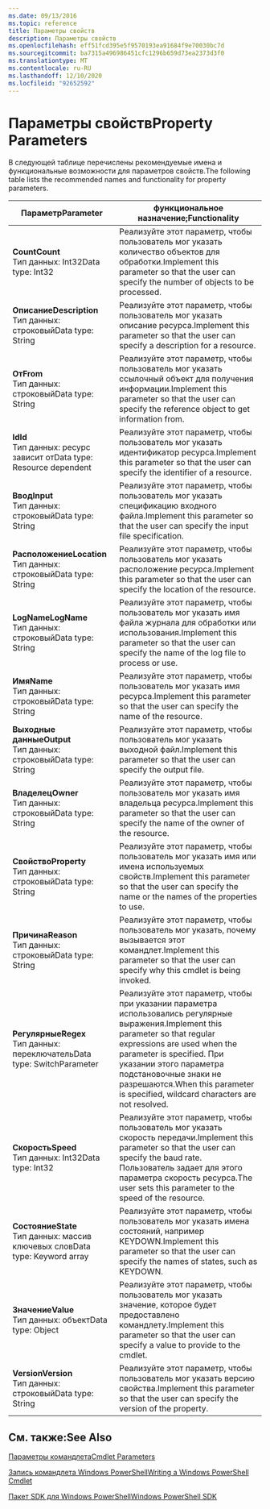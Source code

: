 ```yaml
---
ms.date: 09/13/2016
ms.topic: reference
title: Параметры свойств
description: Параметры свойств
ms.openlocfilehash: eff51fcd395e5f9570193ea91684f9e70030bc7d
ms.sourcegitcommit: ba7315a496986451cfc1296b659d73ea2373d3f0
ms.translationtype: MT
ms.contentlocale: ru-RU
ms.lasthandoff: 12/10/2020
ms.locfileid: "92652592"
---
```

# <a name="property-parameters"></a><span data-ttu-id="6c25d-103">Параметры свойств</span><span class="sxs-lookup"><span data-stu-id="6c25d-103">Property Parameters</span></span>

<span data-ttu-id="6c25d-104">В следующей таблице перечислены рекомендуемые имена и функциональные возможности для параметров свойств.</span><span class="sxs-lookup"><span data-stu-id="6c25d-104">The following table lists the recommended names and functionality for property parameters.</span></span>

|<span data-ttu-id="6c25d-105">Параметр</span><span class="sxs-lookup"><span data-stu-id="6c25d-105">Parameter</span></span>|<span data-ttu-id="6c25d-106">функциональное назначение;</span><span class="sxs-lookup"><span data-stu-id="6c25d-106">Functionality</span></span>|
|---|---|
|<span data-ttu-id="6c25d-107">**Count**</span><span class="sxs-lookup"><span data-stu-id="6c25d-107">**Count**</span></span><br><span data-ttu-id="6c25d-108">Тип данных: Int32</span><span class="sxs-lookup"><span data-stu-id="6c25d-108">Data type: Int32</span></span>|<span data-ttu-id="6c25d-109">Реализуйте этот параметр, чтобы пользователь мог указать количество объектов для обработки.</span><span class="sxs-lookup"><span data-stu-id="6c25d-109">Implement this parameter so that the user can specify the number of objects to be processed.</span></span>|
|<span data-ttu-id="6c25d-110">**Описание**</span><span class="sxs-lookup"><span data-stu-id="6c25d-110">**Description**</span></span><br><span data-ttu-id="6c25d-111">Тип данных: строковый</span><span class="sxs-lookup"><span data-stu-id="6c25d-111">Data type: String</span></span>|<span data-ttu-id="6c25d-112">Реализуйте этот параметр, чтобы пользователь мог указать описание ресурса.</span><span class="sxs-lookup"><span data-stu-id="6c25d-112">Implement this parameter so that the user can specify a description for a resource.</span></span>|
|<span data-ttu-id="6c25d-113">**От**</span><span class="sxs-lookup"><span data-stu-id="6c25d-113">**From**</span></span><br><span data-ttu-id="6c25d-114">Тип данных: строковый</span><span class="sxs-lookup"><span data-stu-id="6c25d-114">Data type: String</span></span>|<span data-ttu-id="6c25d-115">Реализуйте этот параметр, чтобы пользователь мог указать ссылочный объект для получения информации.</span><span class="sxs-lookup"><span data-stu-id="6c25d-115">Implement this parameter so that the user can specify the reference object to get information from.</span></span>|
|<span data-ttu-id="6c25d-116">**Id**</span><span class="sxs-lookup"><span data-stu-id="6c25d-116">**Id**</span></span><br><span data-ttu-id="6c25d-117">Тип данных: ресурс зависит от</span><span class="sxs-lookup"><span data-stu-id="6c25d-117">Data type: Resource dependent</span></span>|<span data-ttu-id="6c25d-118">Реализуйте этот параметр, чтобы пользователь мог указать идентификатор ресурса.</span><span class="sxs-lookup"><span data-stu-id="6c25d-118">Implement this parameter so that the user can specify the identifier of a resource.</span></span>|
|<span data-ttu-id="6c25d-119">**Ввод**</span><span class="sxs-lookup"><span data-stu-id="6c25d-119">**Input**</span></span><br><span data-ttu-id="6c25d-120">Тип данных: строковый</span><span class="sxs-lookup"><span data-stu-id="6c25d-120">Data type: String</span></span>|<span data-ttu-id="6c25d-121">Реализуйте этот параметр, чтобы пользователь мог указать спецификацию входного файла.</span><span class="sxs-lookup"><span data-stu-id="6c25d-121">Implement this parameter so that the user can specify the input file specification.</span></span>|
|<span data-ttu-id="6c25d-122">**Расположение**</span><span class="sxs-lookup"><span data-stu-id="6c25d-122">**Location**</span></span><br><span data-ttu-id="6c25d-123">Тип данных: строковый</span><span class="sxs-lookup"><span data-stu-id="6c25d-123">Data type: String</span></span>|<span data-ttu-id="6c25d-124">Реализуйте этот параметр, чтобы пользователь мог указать расположение ресурса.</span><span class="sxs-lookup"><span data-stu-id="6c25d-124">Implement this parameter so that the user can specify the location of the resource.</span></span>|
|<span data-ttu-id="6c25d-125">**LogName**</span><span class="sxs-lookup"><span data-stu-id="6c25d-125">**LogName**</span></span><br><span data-ttu-id="6c25d-126">Тип данных: строковый</span><span class="sxs-lookup"><span data-stu-id="6c25d-126">Data type: String</span></span>|<span data-ttu-id="6c25d-127">Реализуйте этот параметр, чтобы пользователь мог указать имя файла журнала для обработки или использования.</span><span class="sxs-lookup"><span data-stu-id="6c25d-127">Implement this parameter so that the user can specify the name of the log file to process or use.</span></span>|
|<span data-ttu-id="6c25d-128">**Имя**</span><span class="sxs-lookup"><span data-stu-id="6c25d-128">**Name**</span></span><br><span data-ttu-id="6c25d-129">Тип данных: строковый</span><span class="sxs-lookup"><span data-stu-id="6c25d-129">Data type: String</span></span>|<span data-ttu-id="6c25d-130">Реализуйте этот параметр, чтобы пользователь мог указать имя ресурса.</span><span class="sxs-lookup"><span data-stu-id="6c25d-130">Implement this parameter so that the user can specify the name of the resource.</span></span>|
|<span data-ttu-id="6c25d-131">**Выходные данные**</span><span class="sxs-lookup"><span data-stu-id="6c25d-131">**Output**</span></span><br><span data-ttu-id="6c25d-132">Тип данных: строковый</span><span class="sxs-lookup"><span data-stu-id="6c25d-132">Data type: String</span></span>|<span data-ttu-id="6c25d-133">Реализуйте этот параметр, чтобы пользователь мог указать выходной файл.</span><span class="sxs-lookup"><span data-stu-id="6c25d-133">Implement this parameter so that the user can specify the output file.</span></span>|
|<span data-ttu-id="6c25d-134">**Владелец**</span><span class="sxs-lookup"><span data-stu-id="6c25d-134">**Owner**</span></span><br><span data-ttu-id="6c25d-135">Тип данных: строковый</span><span class="sxs-lookup"><span data-stu-id="6c25d-135">Data type: String</span></span>|<span data-ttu-id="6c25d-136">Реализуйте этот параметр, чтобы пользователь мог указать имя владельца ресурса.</span><span class="sxs-lookup"><span data-stu-id="6c25d-136">Implement this parameter so that the user can specify the name of the owner of the resource.</span></span>|
|<span data-ttu-id="6c25d-137">**Свойство**</span><span class="sxs-lookup"><span data-stu-id="6c25d-137">**Property**</span></span><br><span data-ttu-id="6c25d-138">Тип данных: строковый</span><span class="sxs-lookup"><span data-stu-id="6c25d-138">Data type: String</span></span>|<span data-ttu-id="6c25d-139">Реализуйте этот параметр, чтобы пользователь мог указать имя или имена используемых свойств.</span><span class="sxs-lookup"><span data-stu-id="6c25d-139">Implement this parameter so that the user can specify the name or the names of the properties to use.</span></span>|
|<span data-ttu-id="6c25d-140">**Причина**</span><span class="sxs-lookup"><span data-stu-id="6c25d-140">**Reason**</span></span><br><span data-ttu-id="6c25d-141">Тип данных: строковый</span><span class="sxs-lookup"><span data-stu-id="6c25d-141">Data type: String</span></span>|<span data-ttu-id="6c25d-142">Реализуйте этот параметр, чтобы пользователь мог указать, почему вызывается этот командлет.</span><span class="sxs-lookup"><span data-stu-id="6c25d-142">Implement this parameter so that the user can specify why this cmdlet is being invoked.</span></span>|
|<span data-ttu-id="6c25d-143">**Регулярные**</span><span class="sxs-lookup"><span data-stu-id="6c25d-143">**Regex**</span></span><br><span data-ttu-id="6c25d-144">Тип данных: переключатель</span><span class="sxs-lookup"><span data-stu-id="6c25d-144">Data type: SwitchParameter</span></span>|<span data-ttu-id="6c25d-145">Реализуйте этот параметр, чтобы при указании параметра использовались регулярные выражения.</span><span class="sxs-lookup"><span data-stu-id="6c25d-145">Implement this parameter so that regular expressions are used when the parameter is specified.</span></span> <span data-ttu-id="6c25d-146">При указании этого параметра подстановочные знаки не разрешаются.</span><span class="sxs-lookup"><span data-stu-id="6c25d-146">When this parameter is specified, wildcard characters are not resolved.</span></span>|
|<span data-ttu-id="6c25d-147">**Скорость**</span><span class="sxs-lookup"><span data-stu-id="6c25d-147">**Speed**</span></span><br><span data-ttu-id="6c25d-148">Тип данных: Int32</span><span class="sxs-lookup"><span data-stu-id="6c25d-148">Data type: Int32</span></span>|<span data-ttu-id="6c25d-149">Реализуйте этот параметр, чтобы пользователь мог указать скорость передачи.</span><span class="sxs-lookup"><span data-stu-id="6c25d-149">Implement this parameter so that the user can specify the baud rate.</span></span> <span data-ttu-id="6c25d-150">Пользователь задает для этого параметра скорость ресурса.</span><span class="sxs-lookup"><span data-stu-id="6c25d-150">The user sets this parameter to the speed of the resource.</span></span>|
|<span data-ttu-id="6c25d-151">**Состояние**</span><span class="sxs-lookup"><span data-stu-id="6c25d-151">**State**</span></span><br><span data-ttu-id="6c25d-152">Тип данных: массив ключевых слов</span><span class="sxs-lookup"><span data-stu-id="6c25d-152">Data type: Keyword array</span></span>|<span data-ttu-id="6c25d-153">Реализуйте этот параметр, чтобы пользователь мог указать имена состояний, например KEYDOWN.</span><span class="sxs-lookup"><span data-stu-id="6c25d-153">Implement this parameter so that the user can specify the names of states, such as KEYDOWN.</span></span>|
|<span data-ttu-id="6c25d-154">**Значение**</span><span class="sxs-lookup"><span data-stu-id="6c25d-154">**Value**</span></span><br><span data-ttu-id="6c25d-155">Тип данных: объект</span><span class="sxs-lookup"><span data-stu-id="6c25d-155">Data type: Object</span></span>|<span data-ttu-id="6c25d-156">Реализуйте этот параметр, чтобы пользователь мог указать значение, которое будет предоставлено командлету.</span><span class="sxs-lookup"><span data-stu-id="6c25d-156">Implement this parameter so that the user can  specify a value to provide to the cmdlet.</span></span>|
|<span data-ttu-id="6c25d-157">**Version**</span><span class="sxs-lookup"><span data-stu-id="6c25d-157">**Version**</span></span><br><span data-ttu-id="6c25d-158">Тип данных: строковый</span><span class="sxs-lookup"><span data-stu-id="6c25d-158">Data type: String</span></span>|<span data-ttu-id="6c25d-159">Реализуйте этот параметр, чтобы пользователь мог указать версию свойства.</span><span class="sxs-lookup"><span data-stu-id="6c25d-159">Implement this parameter so that the user can specify the version of the property.</span></span>|

## <a name="see-also"></a><span data-ttu-id="6c25d-160">См. также:</span><span class="sxs-lookup"><span data-stu-id="6c25d-160">See Also</span></span>

[<span data-ttu-id="6c25d-161">Параметры командлета</span><span class="sxs-lookup"><span data-stu-id="6c25d-161">Cmdlet Parameters</span></span>](./cmdlet-parameters.md)

[<span data-ttu-id="6c25d-162">Запись командлета Windows PowerShell</span><span class="sxs-lookup"><span data-stu-id="6c25d-162">Writing a Windows PowerShell Cmdlet</span></span>](./writing-a-windows-powershell-cmdlet.md)

[<span data-ttu-id="6c25d-163">Пакет SDK для Windows PowerShell</span><span class="sxs-lookup"><span data-stu-id="6c25d-163">Windows PowerShell SDK</span></span>](../windows-powershell-reference.md)
